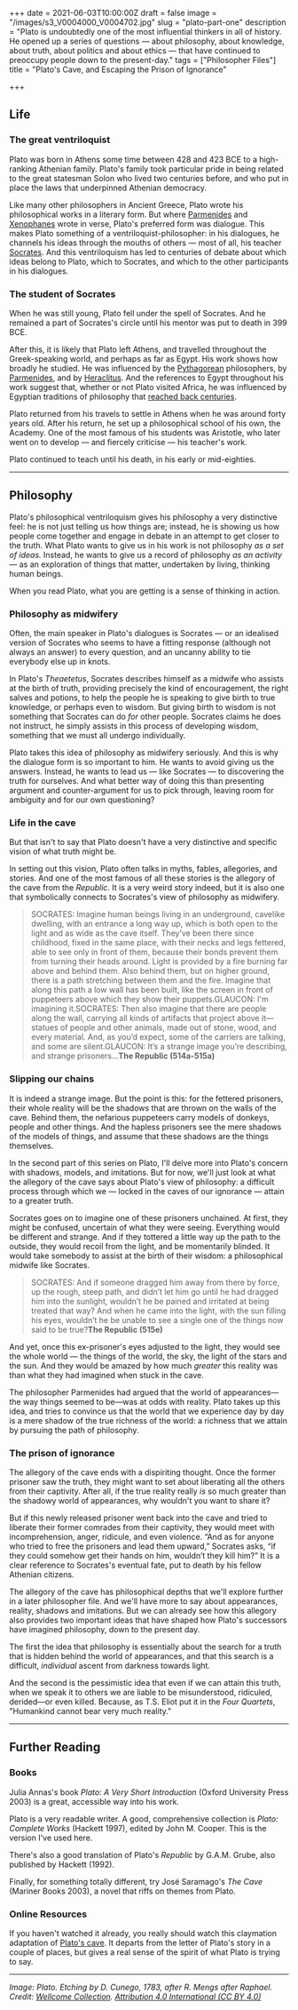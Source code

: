 +++
date = 2021-06-03T10:00:00Z
draft = false
image = "/images/s3_V0004000_V0004702.jpg"
slug = "plato-part-one"
description = "Plato is undoubtedly one of the most influential thinkers in all of history. He opened up a series of questions — about philosophy, about knowledge, about truth, about politics and about ethics — that have continued to preoccupy people down to the present-day."
tags = ["Philosopher Files"]
title = "Plato's Cave, and Escaping the Prison of Ignorance"

+++


## **Life**

### **The great ventriloquist**

Plato was born in Athens some time between 428 and 423 BCE to a high-ranking Athenian family. Plato's family took particular pride in being related to the great statesman Solon who lived two centuries before, and who put in place the laws that underpinned Athenian democracy.

Like many other philosophers in Ancient Greece, Plato wrote his philosophical works in a literary form. But where [Parmenides](/parmenides) and [Xenophanes](/xenophanes) wrote in verse, Plato's preferred form was dialogue. This makes Plato something of a ventriloquist-philosopher: in his dialogues, he channels his ideas through the mouths of others — most of all, his teacher [Socrates](/socrates). And this ventriloquism has led to centuries of debate about which ideas belong to Plato, which to Socrates, and which to the other participants in his dialogues.

### The student of Socrates

When he was still young, Plato fell under the spell of Socrates. And he remained a part of Socrates's circle until his mentor was put to death in 399 BCE.

After this, it is likely that Plato left Athens, and travelled throughout the Greek-speaking world, and perhaps as far as Egypt. His work shows how broadly he studied. He was influenced by the [Pythagorean](/pythagoras) philosophers, by [Parmenides](/parmenides), and by [Heraclitus](/heraclitus). And the references to Egypt throughout his work suggest that, whether or not Plato visited Africa, he was influenced by Egyptian traditions of philosophy that [reached back centuries](/ptahhotep).

Plato returned from his travels to settle in Athens when he was around forty years old. After his return, he set up a philosophical school of his own, the Academy. One of the most famous of his students was Aristotle, who later went on to develop — and fiercely criticise — his teacher's work.

Plato continued to teach until his death, in his early or mid-eighties.

---

## **Philosophy**

Plato's philosophical ventriloquism gives his philosophy a very distinctive feel: he is not just telling us how things are; instead, he is showing us how people come together and engage in debate in an attempt to get closer to the truth. What Plato wants to give us in his work is not philosophy _as a set of ideas._ Instead, he wants to give us a record of philosophy _as an activity_ — as an exploration of things that matter, undertaken by living, thinking human beings.

When you read Plato, what you are getting is a sense of thinking in action.

### **Philosophy as midwifery**

Often, the main speaker in Plato's dialogues is Socrates — or an idealised version of Socrates who seems to have a fitting response (although not always an answer) to every question, and an uncanny ability to tie everybody else up in knots.

In Plato's _Theaetetus_, Socrates describes himself as a midwife who assists at the birth of truth, providing precisely the kind of encouragement, the right salves and potions, to help the people he is speaking to give birth to true knowledge, or perhaps even to wisdom. But giving birth to wisdom is not something that Socrates can do _for_ other people. Socrates claims he does not instruct, he simply assists in this process of developing wisdom, something that we must all undergo individually.

Plato takes this idea of philosophy as midwifery seriously. And this is why the dialogue form is so important to him. He wants to avoid giving us the answers. Instead, he wants to lead us — like Socrates — to discovering the truth for ourselves. And what better way of doing this than presenting argument and counter-argument for us to pick through, leaving room for ambiguity and for our own questioning?

### Life in the cave

But that isn't to say that Plato doesn't have a very distinctive and specific vision of what truth might be.

In setting out this vision, Plato often talks in myths, fables, allegories, and stories. And one of the most famous of all these stories is the allegory of the cave from the _Republic_. It is a very weird story indeed, but it is also one that symbolically connects to Socrates's view of philosophy as midwifery.

> SOCRATES: Imagine human beings living in an underground, cavelike dwelling, with an entrance a long way up, which is both open to the light and as wide as the cave itself. They’ve been there since childhood, fixed in the same place, with their necks and legs fettered, able to see only in front of them, because their bonds prevent them from turning their heads around. Light is provided by a fire burning far above and behind them. Also behind them, but on higher ground, there is a path stretching between them and the fire. Imagine that along this path a low wall has been built, like the screen in front of puppeteers above which they show their puppets.GLAUCON: I'm imagining it.SOCRATES: Then also imagine that there are people along the wall, carrying all kinds of artifacts that project above it—statues of people and other animals, made out of stone, wood, and every material. And, as you’d expect, some of the carriers are talking, and some are silent.GLAUCON: It’s a strange image you’re describing, and strange prisoners...**The Republic (514a-515a)**

### Slipping our chains

It is indeed a strange image. But the point is this: for the fettered prisoners, their whole reality will be the shadows that are thrown on the walls of the cave. Behind them, the nefarious puppeteers carry models of donkeys, people and other things. And the hapless prisoners see the mere shadows of the models of things, and assume that these shadows are the things themselves.

In the second part of this series on Plato, I'll delve more into Plato's concern with shadows, models, and imitations. But for now, we'll just look at what the allegory of the cave says about Plato's view of philosophy: a difficult process through which we — locked in the caves of our ignorance — attain to a greater truth.

Socrates goes on to imagine one of these prisoners unchained. At first, they might be confused, uncertain of what they were seeing. Everything would be different and strange. And if they tottered a little way up the path to the outside, they would recoil from the light, and be momentarily blinded. It would take somebody to assist at the birth of their wisdom: a philosophical midwife like Socrates.

> SOCRATES: And if someone dragged him away from there by force, up the rough, steep path, and didn’t let him go until he had dragged him into the sunlight, wouldn’t he be pained and irritated at being treated that way? And when he came into the light, with the sun filling his eyes, wouldn’t he be unable to see a single one of the things now said to be true?**The Republic (515e)**

And yet, once this ex-prisoner's eyes adjusted to the light, they would see the whole world — the things of the world, the sky, the light of the stars and the sun. And they would be amazed by how much _greater_ this reality was than what they had imagined when stuck in the cave.

The philosopher Parmenides had argued that the world of appearances—the way things seemed to be—was at odds with reality. Plato takes up this idea, and tries to convince us that the world that we experience day by day is a mere shadow of the true richness of the world: a richness that we attain by pursuing the path of philosophy.

### The prison of ignorance

The allegory of the cave ends with a dispiriting thought. Once the former prisoner saw the truth, they might want to set about liberating all the others from their captivity. After all, if the true reality really _is_ so much greater than the shadowy world of appearances, why wouldn't you want to share it?

But if this newly released prisoner went back into the cave and tried to liberate their former comrades from their captivity, they would meet with incomprehension, anger, ridicule, and even violence. “And as for anyone who tried to free the prisoners and lead them upward,” Socrates asks, “if they could somehow get their hands on him, wouldn’t they kill him?” It is a clear reference to Socrates's eventual fate, put to death by his fellow Athenian citizens.

The allegory of the cave has philosophical depths that we'll explore further in a later philosopher file. And we'll have more to say about appearances, reality, shadows and imitations. But we can already see how this allegory also provides two important ideas that have shaped how Plato's successors have imagined philosophy, down to the present day.

The first the idea that philosophy is essentially about the search for a truth that is hidden behind the world of appearances, and that this search is a difficult, _individual_ ascent from darkness towards light.

And the second is the pessimistic idea that even if we can attain this truth, when we speak it to others we are liable to be misunderstood, ridiculed, derided—or even killed. Because, as T.S. Eliot put it in the _Four Quartets_, "Humankind cannot bear very much reality."


---



## **Further Reading**

### **Books**

Julia Annas's book _Plato: A Very Short Introduction_ (Oxford University Press 2003) is a great, accessible way into his work.

Plato is a very readable writer. A good, comprehensive collection is _Plato: Complete Works_ (Hackett 1997), edited by John M. Cooper. This is the version I've used here.

There's also a good translation of Plato's _Republic_ by G.A.M. Grube, also published by Hackett (1992).

Finally, for something totally different, try José Saramago's _The Cave_ (Mariner Books 2003), a novel that riffs on themes from Plato.

### **Online Resources**

If you haven't watched it already, you really should watch this claymation adaptation of [Plato's cave](https://www.youtube.com/watch?v=K2P4WO1_Hrg). It departs from the letter of Plato's story in a couple of places, but gives a real sense of the spirit of what Plato is trying to say.

---

_Image: Plato. Etching by D. Cunego, 1783, after R. Mengs after Raphael. Credit: [Wellcome Collection](https://wellcomecollection.org/works/xpx3tea9). [Attribution 4.0 International (CC BY 4.0)](https://creativecommons.org/licenses/by/4.0/)_







